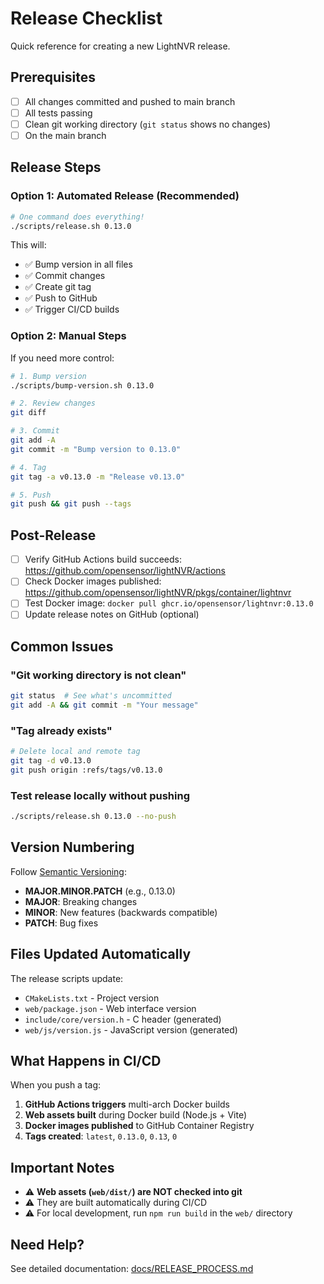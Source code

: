 # Release Checklist

Quick reference for creating a new LightNVR release.

## Prerequisites

- [ ] All changes committed and pushed to main branch
- [ ] All tests passing
- [ ] Clean git working directory (`git status` shows no changes)
- [ ] On the main branch

## Release Steps

### Option 1: Automated Release (Recommended)

```bash
# One command does everything!
./scripts/release.sh 0.13.0
```

This will:
- ✅ Bump version in all files
- ✅ Commit changes
- ✅ Create git tag
- ✅ Push to GitHub
- ✅ Trigger CI/CD builds

### Option 2: Manual Steps

If you need more control:

```bash
# 1. Bump version
./scripts/bump-version.sh 0.13.0

# 2. Review changes
git diff

# 3. Commit
git add -A
git commit -m "Bump version to 0.13.0"

# 4. Tag
git tag -a v0.13.0 -m "Release v0.13.0"

# 5. Push
git push && git push --tags
```

## Post-Release

- [ ] Verify GitHub Actions build succeeds: https://github.com/opensensor/lightNVR/actions
- [ ] Check Docker images published: https://github.com/opensensor/lightNVR/pkgs/container/lightnvr
- [ ] Test Docker image: `docker pull ghcr.io/opensensor/lightnvr:0.13.0`
- [ ] Update release notes on GitHub (optional)

## Common Issues

### "Git working directory is not clean"
```bash
git status  # See what's uncommitted
git add -A && git commit -m "Your message"
```

### "Tag already exists"
```bash
# Delete local and remote tag
git tag -d v0.13.0
git push origin :refs/tags/v0.13.0
```

### Test release locally without pushing
```bash
./scripts/release.sh 0.13.0 --no-push
```

## Version Numbering

Follow [Semantic Versioning](https://semver.org/):

- **MAJOR.MINOR.PATCH** (e.g., 0.13.0)
- **MAJOR**: Breaking changes
- **MINOR**: New features (backwards compatible)
- **PATCH**: Bug fixes

## Files Updated Automatically

The release scripts update:
- `CMakeLists.txt` - Project version
- `web/package.json` - Web interface version
- `include/core/version.h` - C header (generated)
- `web/js/version.js` - JavaScript version (generated)

## What Happens in CI/CD

When you push a tag:

1. **GitHub Actions triggers** multi-arch Docker builds
2. **Web assets built** during Docker build (Node.js + Vite)
3. **Docker images published** to GitHub Container Registry
4. **Tags created**: `latest`, `0.13.0`, `0.13`, `0`

## Important Notes

- ⚠️ **Web assets (`web/dist/`) are NOT checked into git**
- ⚠️ They are built automatically during CI/CD
- ⚠️ For local development, run `npm run build` in the `web/` directory

## Need Help?

See detailed documentation: [docs/RELEASE_PROCESS.md](docs/RELEASE_PROCESS.md)

